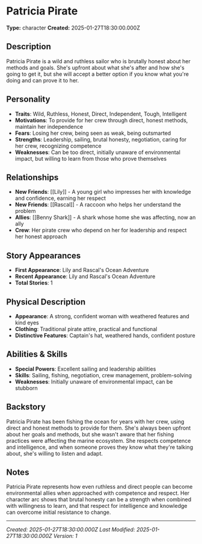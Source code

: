 # Patricia Pirate

**Type:** character
**Created:** 2025-01-27T18:30:00.000Z

## Description

Patricia Pirate is a wild and ruthless sailor who is brutally honest about her methods and goals. She's upfront about what she's after and how she's going to get it, but she will accept a better option if you know what you're doing and can prove it to her.

## Personality

- **Traits**: Wild, Ruthless, Honest, Direct, Independent, Tough, Intelligent
- **Motivations**: To provide for her crew through direct, honest methods, maintain her independence
- **Fears**: Losing her crew, being seen as weak, being outsmarted
- **Strengths**: Leadership, sailing, brutal honesty, negotiation, caring for her crew, recognizing competence
- **Weaknesses**: Can be too direct, initially unaware of environmental impact, but willing to learn from those who prove themselves

## Relationships

- **New Friends**: [[Lily]] - A young girl who impresses her with knowledge and confidence, earning her respect
- **New Friends**: [[Rascal]] - A raccoon who helps her understand the problem
- **Allies**: [[Benny Shark]] - A shark whose home she was affecting, now an ally
- **Crew**: Her pirate crew who depend on her for leadership and respect her honest approach

## Story Appearances

- **First Appearance**: Lily and Rascal's Ocean Adventure
- **Recent Appearance**: Lily and Rascal's Ocean Adventure
- **Total Stories**: 1

## Physical Description

- **Appearance**: A strong, confident woman with weathered features and kind eyes
- **Clothing**: Traditional pirate attire, practical and functional
- **Distinctive Features**: Captain's hat, weathered hands, confident posture

## Abilities & Skills

- **Special Powers**: Excellent sailing and leadership abilities
- **Skills**: Sailing, fishing, negotiation, crew management, problem-solving
- **Weaknesses**: Initially unaware of environmental impact, can be stubborn

## Backstory

Patricia Pirate has been fishing the ocean for years with her crew, using direct and honest methods to provide for them. She's always been upfront about her goals and methods, but she wasn't aware that her fishing practices were affecting the marine ecosystem. She respects competence and intelligence, and when someone proves they know what they're talking about, she's willing to listen and adapt.

## Notes

Patricia Pirate represents how even ruthless and direct people can become environmental allies when approached with competence and respect. Her character arc shows that brutal honesty can be a strength when combined with willingness to learn, and that respect for intelligence and knowledge can overcome initial resistance to change.

---
*Created: 2025-01-27T18:30:00.000Z*
*Last Modified: 2025-01-27T18:30:00.000Z*
*Version: 1*
